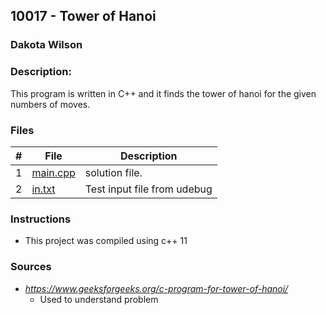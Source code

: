 ## 10017 - Tower of Hanoi
### Dakota Wilson 
### Description:

This program is written in C++ and it finds the tower of hanoi for the given numbers of moves.

### Files

|   #   | File                       | Description                                                |
| :---: | -------------------------- | ---------------------------------------------------------- |
|   1   | [main.cpp](./main.cpp)     | solution file.                                             |
|   2   | [in.txt](./in.txt)         | Test input file from udebug                                |

### Instructions

- This project was compiled using c++ 11

### Sources

- *https://www.geeksforgeeks.org/c-program-for-tower-of-hanoi/*
    - Used to understand problem

